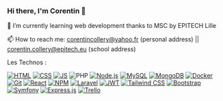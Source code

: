 ### Hi there, I'm Corentin 👋

🌱 I’m currently learning web development thanks to MSC by EPITECH Lille

📫 How to reach me: corentincollery@yahoo.fr (personal address) || corentin.collery@epitech.eu (school address)

<!--
**ColleryCorentin/ColleryCorentin** is a ✨ _special_ ✨ repository because its `README.md` (this file) appears on your GitHub profile.

Here are some ideas to get you started:

- 🔭 I’m currently working on ...
- 🌱 I’m currently learning ...
- 👯 I’m looking to collaborate on ...
- 🤔 I’m looking for help with ...
- 💬 Ask me about ...
- 📫 How to reach me: ...
- 😄 Pronouns: ...
- ⚡ Fun fact: ...
-->


Les Technos : 

[![HTML](https://img.shields.io/badge/HTML-5F5F5F?logo=html5&logoColor=E34F26)](https://developer.mozilla.org/en-US/docs/Web/HTML)
[![CSS](https://img.shields.io/badge/CSS-5F5F5F?logo=css3&logoColor=1572B6)](https://developer.mozilla.org/en-US/docs/Web/CSS)
[![JS](https://img.shields.io/badge/JavaScript-5F5F5F?logo=javascript&logoColor=F7DF1E)](https://developer.mozilla.org/en-US/docs/Web/JavaScript)
![PHP](https://img.shields.io/badge/php-%23777BB4.svg?style=for-the-badge&logo=php&logoColor=white) 
[![Node.js](https://img.shields.io/badge/Node.js-5F5F5F?logo=node.js&logoColor=339933)](https://nodejs.org/)
[![MySQL](https://img.shields.io/badge/MySQL-5F5F5F?logo=mysql&logoColor=4479A1)](https://www.mysql.com/)
[![MongoDB](https://img.shields.io/badge/MongoDB-5F5F5F?logo=mongodb&logoColor=47A248)](https://www.mongodb.com/)
[![Docker](https://img.shields.io/badge/Docker-5F5F5F?logo=docker&logoColor=2496ED)](https://www.docker.com/)
[![Git](https://img.shields.io/badge/Git-5F5F5F?logo=git&logoColor=F05032)](https://git-scm.com/)
[![React](https://img.shields.io/badge/React-5F5F5F?logo=react&logoColor=61DAFB)](https://reactjs.org/)
[![NPM](https://img.shields.io/badge/NPM-5F5F5F?logo=npm&logoColor=CB3837)](https://www.npmjs.com/)
[![Laravel](https://img.shields.io/badge/Laravel-5F5F5F?logo=laravel&logoColor=FF2D20)](https://laravel.com/)
[![JWT](https://img.shields.io/badge/JWT-5F5F5F?logo=json-web-tokens&logoColor=000000)](https://jwt.io/)
[![Tailwind CSS](https://img.shields.io/badge/Tailwind%20CSS-5F5F5F?logo=tailwind-css&logoColor=38B2AC)](https://tailwindcss.com/)
[![Bootstrap](https://img.shields.io/badge/Bootstrap-5F5F5F?logo=bootstrap&logoColor=563D7C)](https://getbootstrap.com/)
[![Symfony](https://img.shields.io/badge/Symfony-5F5F5F?logo=symfony&logoColor=000000)](https://symfony.com/)
[![Express.js](https://img.shields.io/badge/Express.js-5F5F5F?logo=express&logoColor=000000)](https://expressjs.com/)
[![Trello](https://img.shields.io/badge/Trello-5F5F5F?logo=trello&logoColor=0079BF)](https://trello.com/)


